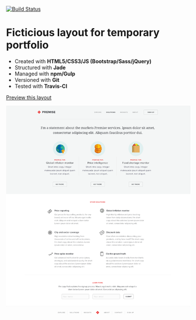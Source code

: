[![Build Status](https://travis-ci.org/fillipeamorim/Portfolio-Project-01-bootstrap-sass.svg?branch=master)](https://travis-ci.org/fillipeamorim/Portfolio-Project-01-bootstrap-sass)

# Ficticious layout for temporary portfolio
- Created with **HTML5/CSS3/JS (Bootstrap/Sass/jQuery)**
- Structured with **Jade**
- Managed with **npm/Gulp**
- Versioned with **Git**
- Tested with **Travis-CI**

[Preview this layout](https://fillipeamorim.github.io/Portfolio-Project-01-bootstrap-sass)

![Layout](https://github.com/fillipeamorim/Portfolio-Project-01-bootstrap-sass/blob/master/src/img/layout.png)